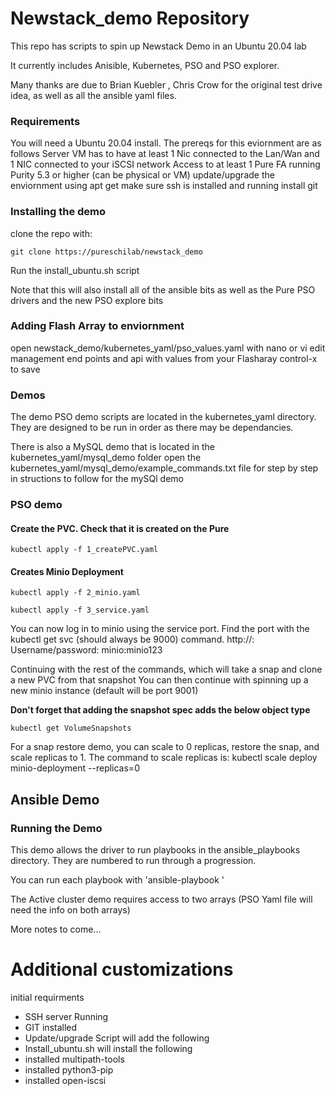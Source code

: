 # Newstack_demo Repository

This repo has scripts to spin up Newstack Demo in an Ubuntu 20.04 lab

It currently includes Anisible, Kubernetes, PSO and PSO explorer.

Many thanks are due to Brian Kuebler , Chris Crow for the original test drive idea, as well as all the ansible yaml files.

### Requirements
You will need a Ubuntu 20.04 install.  The prereqs for this eviornment are as follows
Server VM has to have at least 1 Nic connected to the Lan/Wan and 1 NIC connected to your iSCSI network
Access to at least 1 Pure FA running Purity 5.3 or higher (can be physical or VM)
update/upgrade the enviornment using apt get
make sure ssh is installed and running
install git


### Installing the demo
clone the repo with:
```
git clone https://pureschilab/newstack_demo
```

Run the install_ubuntu.sh script

Note that this will also install all of the ansible bits as well as the Pure PSO drivers and the new PSO explore bits

### Adding Flash Array to enviornment
open newstack_demo/kubernetes_yaml/pso_values.yaml with nano or vi
edit management end points and api with values from your Flasharay
control-x to save

### Demos

The demo PSO demo scripts are located in the kubernetes_yaml directory. They are designed to be run in order as there may be dependancies.

There is also a MySQL demo that is located in the kubernetes_yaml/mysql_demo folder
open the kubernetes_yaml/mysql_demo/example_commands.txt file for step by step in structions to follow for the mySQl demo

### PSO demo

#### Create the PVC. Check that it is created on the Pure
```
kubectl apply -f 1_createPVC.yaml
```

#### Creates Minio Deployment
```
kubectl apply -f 2_minio.yaml

kubectl apply -f 3_service.yaml
```

You can now log in to minio using the service port. Find the port with the kubectl get svc (should always be 9000) command. http://<linuxIP>:<port> Username/password: minio:minio123

Continuing with the rest of the commands, which will take a snap and clone a new PVC from that snapshot
You can then continue with spinning up a new minio instance (default will be port 9001)

**Don't forget that adding the snapshot spec adds the below object type**
```
kubectl get VolumeSnapshots
```

For a snap restore demo, you can scale to 0 replicas, restore the snap, and scale replicas to 1. The command to scale replicas is:
kubectl scale deploy minio-deployment --replicas=0


## Ansible Demo



### Running the Demo

This demo allows the driver to run playbooks in the ansible_playbooks directory. They are numbered to run through a progression.

You can run each playbook with 'ansible-playbook <yaml file>'
  
The Active cluster demo requires access to two arrays (PSO Yaml file will need the info on both arrays)  

More notes to come...



# Additional customizations
initial requirments

- SSH server Running
- GIT installed
- Update/upgrade
Script will add the following
- Install_ubuntu.sh will install the following
- installed multipath-tools
- installed python3-pip
- installed open-iscsi
